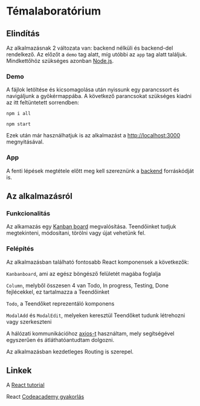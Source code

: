# Témalaboratórium

## Elindítás

Az alkalmazásnak 2 változata van: backend nélküli és backend-del rendelkező. Az előzőt a `demo` tag alatt, míg utóbbi az `app` tag alatt találjuk.
Mindkettőhöz szükséges azonban [Node.js](https://nodejs.org/en/).

### Demo

A fájlok letöltése és kicsomagolása után nyissunk egy parancssort és navigáljunk a gyökérmappába.
A következő parancsokat szükséges kiadni az itt feltüntetett sorrendben:

`npm i all`

`npm start`

Ezek után már használhatjuk is az alkalmazást a [http://localhost:3000](http://localhost:3000) megnyitásával.

### App

A fenti lépések megtétele előtt meg kell szereznünk a [backend](https://github.com/nudleee/todo-api) forráskódját is.

## Az alkalmazásról

### Funkcionalitás

Az alkamazás egy [Kanban board](https://en.wikipedia.org/wiki/Kanban_board) megvalósítása.
Teendőinket tudjuk megtekinteni, módosítani, törölni vagy újat vehetünk fel.

### Felépítés

Az alkalmazásban található fontosabb React komponensek a következők:

`Kanbanboard`, ami az egész böngésző felületét magába foglalja

`Column`, melyből összesen 4 van Todo, In progress, Testing, Done fejlécekkel, ez tartalmazza a Teendőinket

`Todo`, a Teendőket reprezentáló komponens

`ModalAdd` és `ModalEdit`, melyeken keresztül Teendőket tudunk létrehozni vagy szerkeszteni

A hálózati kommunikációhoz [axios-t](https://github.com/axios/axios) használtam, mely segítségével egyszerűen és átláthatóantudtam dolgozni.

Az alkalmazásban kezdetleges Routing is szerepel.

## Linkek

A [React tutorial](https://hu.reactjs.org/docs/getting-started.html)

React [Codeacademy gyakorlás](https://www.codecademy.com/learn/react-101)
